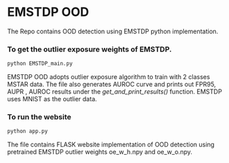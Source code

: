# EMSTDP OOD
The Repo contains OOD detection using EMSTDP python implementation.
### To get the outlier exposure weights of EMSTDP.
```bash
python EMSTDP_main.py
```
EMSTDP OOD adopts outlier exposure algorithm to train with 2 classes MSTAR data. The file also generates AUROC curve and prints out FPR95, AUPR , AUROC results under the *get_and_print_results()* function.
EMSTDP uses MNIST as the outlier data. 
### To run the website 
```bash
python app.py
```
The file contains FLASK website implementation of OOD detection using pretrained EMSTDP outlier weights oe_w_h.npy and oe_w_o.npy.

